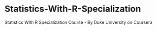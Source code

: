 # Statistics-With-R-Specialization
Statistics With R Specialization Course - By Duke University on Coursera
